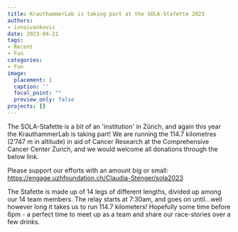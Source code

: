 ```yaml
---
title: KrauthammerLab is taking part at the SOLA-Stafette 2023
authors: 
- ivnaivankovic
date: 2023-04-21
tags: 
- Recent
- Fun
categories:
- Fun
image:
  placement: 1
  caption: ''
  focal_point: ""
  preview_only: false
projects: []
---
```


The SOLA-Stafette is a bit of an 'institution' in Zürich, and again this year the KrauthammerLab is taking part! We are running the 114.7 kilometres (2’747 m in altitude) in aid of Cancer Research at the Comprehensive Cancer Center Zurich, and we would welcome all donations through the below link.

Please support our efforts with an amount big or small: https://engage.uzhfoundation.ch/Claudia-Stenger/sola2023

The Stafette is made up of 14 legs of different lengths, divided up among our 14 team members. The relay starts at 7:30am, and goes on until...well however long it takes us to run 114.7 kilometers! Hopefully some time before 6pm - a perfect time to meet up as a team and share our race-stories over a few drinks. 
